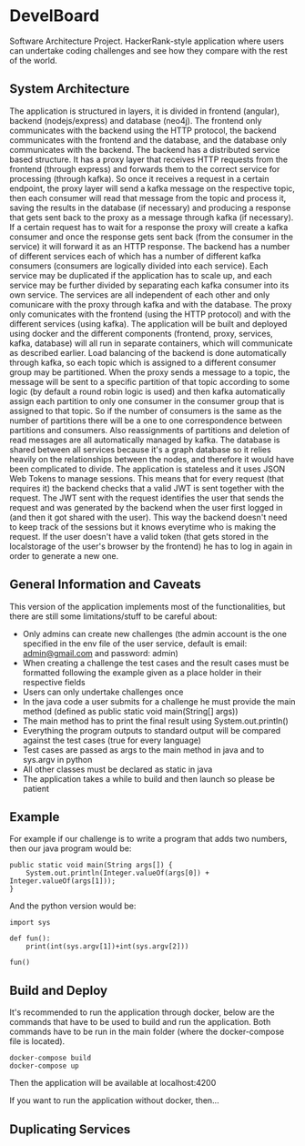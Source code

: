 # DevelBoard
Software Architecture Project. HackerRank-style application where users can undertake coding challenges and see how they compare with the rest of the world.

## System Architecture
The application is structured in layers, it is divided in frontend (angular), backend (nodejs/express) and database (neo4j). The frontend only communicates with the backend using the HTTP protocol, the backend communicates with the frontend and the database, and the database only communicates with the backend. The backend has a distributed service based structure. It has a proxy layer that receives HTTP requests from the frontend (through express) and forwards them to the correct service for processing (through kafka). So once it receives a request in a certain endpoint, the proxy layer will send a kafka message on the respective topic, then each consumer will read that message from the topic and process it, saving the results in the database (if necessary) and producing a response that gets sent back to the proxy as a message through kafka (if necessary). If a certain request has to wait for a response the proxy will create a kafka consumer and once the response gets sent back (from the consumer in the service) it will forward it as an HTTP response. The backend has a number of different services each of which has a number of different kafka consumers (consumers are logically divided into each service). Each service may be duplicated if the application has to scale up, and each service may be further divided by separating each kafka consumer into its own service. The services are all independent of each other and only comunicare with the proxy through kafka and with the database. The proxy only comunicates with the frontend (using the HTTP protocol) and with the different services (using kafka). The application will be built and deployed using docker and the different components (frontend, proxy, services, kafka, database) will all run in separate containers, which will communicate as described earlier. Load balancing of the backend is done automatically through kafka, so each topic which is assigned to a different consumer group may be partitioned. When the proxy sends a message to a topic, the message will be sent to a specific partition of that topic according to some logic (by default a round robin logic is used) and then kafka automatically assign each partition to only one consumer in the consumer group that is assigned to that topic. So if the number of consumers is the same as the number of partitions there will be a one to one correspondence between partitions and consumers. Also reassignments of partitions and deletion of read messages are all automatically managed by kafka. The database is shared between all services because it's a graph database so it relies heavily on the relationships between the nodes, and therefore it would have been complicated to divide. The application is stateless and it uses JSON Web Tokens to manage sessions. This means that for every request (that requires it) the backend checks that a valid JWT is sent together with the request. The JWT sent with the request identifies the user that sends the request and was generated by the backend when the user first logged in (and then it got shared with the user). This way the backend doesn't need to keep track of the sessions but it knows everytime who is making the request. If the user doesn't have a valid token (that gets stored in the localstorage of the user's browser by the frontend) he has to log in again in order to generate a new one.

## General Information and Caveats
This version of the application implements most of the functionalities, but there are still some limitations/stuff to be careful about:

- Only admins can create new challenges (the admin account is the one specified in the env file of the user service, default is email: admin@gmail.com and password: admin)
- When creating a challenge the test cases and the result cases must be formatted following the example given as a place holder in their respective fields
- Users can only undertake challenges once
- In the java code a user submits for a challenge he must provide the main method (defined as public static void main(String[] args))
- The main method has to print the final result using System.out.println()
- Everything the program outputs to standard output will be compared against the test cases (true for every language)
- Test cases are passed as args to the main method in java and to sys.argv in python
- All other classes must be declared as static in java
- The application takes a while to build and then launch so please be patient

## Example
For example if our challenge is to write a program that adds two numbers, then our java program would be:
```
public static void main(String args[]) {
    System.out.println(Integer.valueOf(args[0]) + Integer.valueOf(args[1]));
}
```
And the python version would be:
```
import sys

def fun():
    print(int(sys.argv[1])+int(sys.argv[2]))
    
fun()

```

## Build and Deploy
It's recommended to run the application through docker, below are the commands that have to be used to build and run the application. Both commands have to be run in the main folder (where the docker-compose file is located).
```
docker-compose build
docker-compose up
```
Then the application will be available at localhost:4200

If you want to run the application without docker, then...

## Duplicating Services
